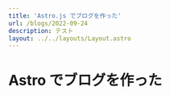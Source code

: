 ```yaml
---
title: 'Astro.js でブログを作った'
url: /blogs/2022-09-24
description: テスト
layout: ../../layouts/Layout.astro
---
```


# Astro でブログを作った
